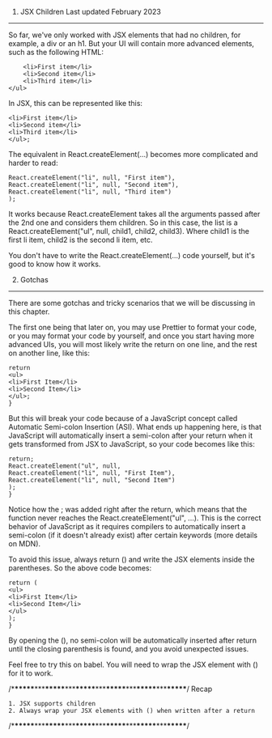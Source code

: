 1. JSX Children
   Last updated February 2023

---

So far, we've only worked with JSX elements that had no children, for example, a div or an h1.
But your UI will contain more advanced elements, such as the following HTML:

```<ul>
    <li>First item</li>
    <li>Second item</li>
    <li>Third item</li>
</ul>
```

In JSX, this can be represented like this:

```const list = <ul>
<li>First item</li>
<li>Second item</li>
<li>Third item</li>
</ul>;
```

The equivalent in React.createElement(...) becomes more complicated and harder to read:

```const list = React.createElement("ul", null,
React.createElement("li", null, "First item"),
React.createElement("li", null, "Second item"),
React.createElement("li", null, "Third item")
);
```

It works because React.createElement takes all the arguments passed after the 2nd one and considers them children.
So in this case, the list is a React.createElement("ul", null, child1, child2, child3).
Where child1 is the first li item, child2 is the second li item, etc.

You don't have to write the React.createElement(...) code yourself, but it's good to know how it works.

2. Gotchas

---

There are some gotchas and tricky scenarios that we will be discussing in this chapter.

The first one being that later on, you may use Prettier to format your code, or you may format your code by yourself, and once you start having more advanced UIs, you will most likely write the return on one line, and the rest on another line, like this:

```function getList() {
return
<ul>
<li>First Item</li>
<li>Second Item</li>
</ul>;
}
```

But this will break your code because of a JavaScript concept called Automatic Semi-colon Insertion (ASI).
What ends up happening here, is that JavaScript will automatically insert a semi-colon after your return when it gets transformed from JSX to JavaScript, so your code becomes like this:

```function getList() {
return;
React.createElement("ul", null,
React.createElement("li", null, "First Item"),
React.createElement("li", null, "Second Item")
);
}
```

Notice how the ; was added right after the return, which means that the function never reaches the React.createElement("ul", ...). This is the correct behavior of JavaScript as it requires compilers to automatically insert a semi-colon (if it doesn't already exist) after certain keywords (more details on MDN).

To avoid this issue, always return () and write the JSX elements inside the parentheses. So the above code becomes:

```const getList = () => {
return (
<ul>
<li>First Item</li>
<li>Second Item</li>
</ul>
);
}
```

By opening the (), no semi-colon will be automatically inserted after return until the closing parenthesis is found, and you avoid unexpected issues.

Feel free to try this on babel. You will need to wrap the JSX element with () for it to work.

/\***\*\*\*\*\***\*\*\***\*\*\*\*\***\*\*\***\*\*\*\*\***\*\*\***\*\*\*\*\***\*\*\***\*\*\*\*\***\*\*\***\*\*\*\*\***/
Recap

    1. JSX supports children
    2. Always wrap your JSX elements with () when written after a return

/\***\*\*\*\*\***\*\*\***\*\*\*\*\***\*\*\***\*\*\*\*\***\*\*\***\*\*\*\*\***\*\*\***\*\*\*\*\***\*\*\***\*\*\*\*\***/
